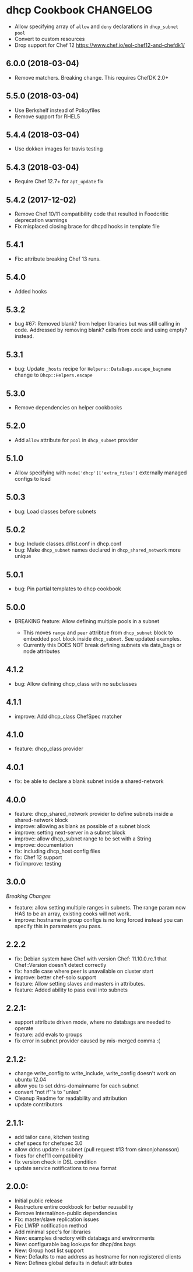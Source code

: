 # dhcp Cookbook CHANGELOG

- Allow specifying array of `allow` and `deny` declarations in `dhcp_subnet` `pool`
- Convert to custom resources
- Drop support for Chef 12 https://www.chef.io/eol-chef12-and-chefdk1/

## 6.0.0 (2018-03-04)

- Remove matchers. Breaking change. This requires ChefDK 2.0+

## 5.5.0 (2018-03-04)

- Use Berkshelf instead of Policyfiles
- Remove support for RHEL5

## 5.4.4 (2018-03-04)

- Use dokken images for travis testing

## 5.4.3 (2018-03-04)

- Require Chef 12.7+ for `apt_update` fix

## 5.4.2 (2017-12-02)

- Remove Chef 10/11 compatibility code that resulted in Foodcritic deprecation warnings
- Fix misplaced closing brace for dhcpd hooks in template file

## 5.4.1

- Fix: attribute breaking Chef 13 runs.

## 5.4.0

- Added hooks

## 5.3.2

- bug #67: Removed blank? from helper libraries but was still calling in code. Addressed by removing blank? calls from code and using empty? instead.

## 5.3.1

- bug: Update `_hosts` recipe for `Helpers::DataBags.escape_bagname` change to `Dhcp::Helpers.escape`

## 5.3.0

- Remove dependencies on helper cookbooks

## 5.2.0

- Add `allow` attribute for `pool` in `dhcp_subnet` provider

## 5.1.0

- Allow specifying with `node['dhcp']['extra_files']` externally managed configs to load

## 5.0.3

- bug: Load classes before subnets

## 5.0.2

- bug: Include classes.d/list.conf in dhcp.conf
- bug: Make `dhcp_subnet` names declared in `dhcp_shared_network` more unique

## 5.0.1

- bug: Pin partial templates to dhcp cookbook

## 5.0.0

- BREAKING feature: Allow defining multiple pools in a subnet

  - This moves `range` and `peer` attribtue from `dhcp_subnet` block to embedded `pool` block inside `dhcp_subnet`. See updated examples.
  - Currently this DOES NOT break defining subnets via data_bags or node attributes

## 4.1.2

- bug: Allow defining dhcp_class with no subclasses

## 4.1.1

- improve: Add dhcp_class ChefSpec matcher

## 4.1.0

- feature: dhcp_class provider

## 4.0.1

- fix: be able to declare a blank subnet inside a shared-network

## 4.0.0

- feature: dhcp_shared_network provider to define subnets inside a shared-network block
- improve: allowing as blank as possible of a subnet block
- improve: setting next-server in a subnet block
- improve: allow dhcp_subnet range to be set with a String
- improve: documentation
- fix: including dhcp_host config files
- fix: Chef 12 support
- fix/improve: testing

## 3.0.0

_Breaking Changes_

- feature: allow setting multiple ranges in subnets. The range param now HAS to be an array, existing cooks will not work.
- improve: hostname in group configs is no long forced instead you can specify this in paramaters you pass.

## 2.2.2

- fix: Debian system have Chef with version Chef: 11.10.0.rc.1 that Chef::Version doesn't detect correctly
- fix: handle case where peer is unavailable on cluster start
- improve: better chef-solo support
- feature: Allow setting slaves and masters in attributes.
- feature: Added ability to pass eval into subnets

## 2.2.1:

- support attribute driven mode, where no databags are needed to operate
- feature: add evals to groups
- fix error in subnet provider caused by mis-merged comma :(

## 2.1.2:

- change write_config to write_include, write_config doesn't work on ubuntu 12.04
- allow you to set ddns-domainname for each subnet
- convert "not if"'s to "unles"
- Cleanup Readme for readability and attribution
- update contributors

## 2.1.1:

- add tailor cane, kitchen testing
- chef specs for chefspec 3.0
- allow ddns update in subnet (pull request #13 from simonjohansson)
- fixes for chef11 compatibility
- fix version check in DSL condition
- update service notifications to new format

## 2.0.0:

- Initial public release
- Restructure entire cookbook for better reusability
- Remove Internal/non-public dependencies
- Fix: master/slave replication issues
- Fix: LWRP notification method
- Add minimal spec's for libraries
- New: examples directory with databags and environments
- New: configurable bag lookups for dhcp/dns bags
- New: Group host list support
- New: Defaults to mac address as hostname for non registered clients
- New: Defines global defaults in default attributes
